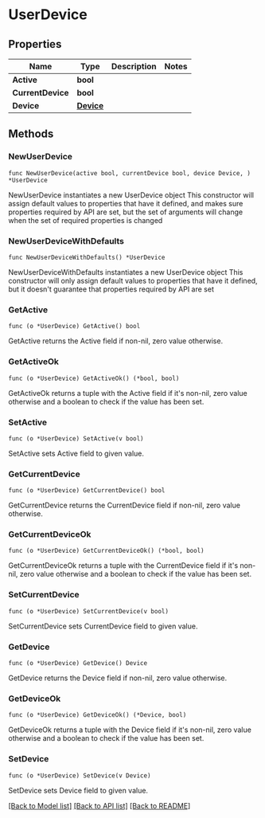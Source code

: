 # UserDevice

## Properties

Name | Type | Description | Notes
------------ | ------------- | ------------- | -------------
**Active** | **bool** |  | 
**CurrentDevice** | **bool** |  | 
**Device** | [**Device**](Device.md) |  | 

## Methods

### NewUserDevice

`func NewUserDevice(active bool, currentDevice bool, device Device, ) *UserDevice`

NewUserDevice instantiates a new UserDevice object
This constructor will assign default values to properties that have it defined,
and makes sure properties required by API are set, but the set of arguments
will change when the set of required properties is changed

### NewUserDeviceWithDefaults

`func NewUserDeviceWithDefaults() *UserDevice`

NewUserDeviceWithDefaults instantiates a new UserDevice object
This constructor will only assign default values to properties that have it defined,
but it doesn't guarantee that properties required by API are set

### GetActive

`func (o *UserDevice) GetActive() bool`

GetActive returns the Active field if non-nil, zero value otherwise.

### GetActiveOk

`func (o *UserDevice) GetActiveOk() (*bool, bool)`

GetActiveOk returns a tuple with the Active field if it's non-nil, zero value otherwise
and a boolean to check if the value has been set.

### SetActive

`func (o *UserDevice) SetActive(v bool)`

SetActive sets Active field to given value.


### GetCurrentDevice

`func (o *UserDevice) GetCurrentDevice() bool`

GetCurrentDevice returns the CurrentDevice field if non-nil, zero value otherwise.

### GetCurrentDeviceOk

`func (o *UserDevice) GetCurrentDeviceOk() (*bool, bool)`

GetCurrentDeviceOk returns a tuple with the CurrentDevice field if it's non-nil, zero value otherwise
and a boolean to check if the value has been set.

### SetCurrentDevice

`func (o *UserDevice) SetCurrentDevice(v bool)`

SetCurrentDevice sets CurrentDevice field to given value.


### GetDevice

`func (o *UserDevice) GetDevice() Device`

GetDevice returns the Device field if non-nil, zero value otherwise.

### GetDeviceOk

`func (o *UserDevice) GetDeviceOk() (*Device, bool)`

GetDeviceOk returns a tuple with the Device field if it's non-nil, zero value otherwise
and a boolean to check if the value has been set.

### SetDevice

`func (o *UserDevice) SetDevice(v Device)`

SetDevice sets Device field to given value.



[[Back to Model list]](../README.md#documentation-for-models) [[Back to API list]](../README.md#documentation-for-api-endpoints) [[Back to README]](../README.md)


